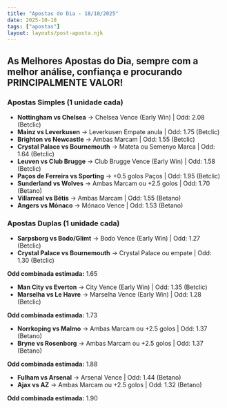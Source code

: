 ```yaml
---
title: "Apostas do Dia - 18/10/2025"
date: 2025-10-18
tags: ["apostas"]
layout: layouts/post-aposta.njk
---
```


## As Melhores Apostas do Dia, sempre com a melhor análise, confiança e procurando PRINCIPALMENTE VALOR!

### Apostas Simples (1 unidade cada)

- **Nottingham vs Chelsea** → Chelsea Vence (Early Win) | Odd: 2.08 (Betclic) 
- **Mainz vs Leverkusen** → Leverkusen Empate anula | Odd: 1.75 (Betclic)
- **Brighton vs Newcastle** → Ambas Marcam | Odd: 1.55 (Betclic)
- **Crystal Palace vs Bournemouth** → Mateta ou Semenyo Marca | Odd: 1.64 (Betclic)
- **Leuven vs Club Brugge** → Club Brugge Vence (Early Win) | Odd: 1.58 (Betclic)
- **Paços de Ferreira vs Sporting** → +0.5 golos Paços | Odd: 1.95 (Betclic)
- **Sunderland vs Wolves** → Ambas Marcam ou +2.5 golos | Odd: 1.70 (Betano)
- **Villarreal vs Bétis** → Ambas Marcam | Odd: 1.55 (Betano)
- **Angers vs Mónaco** → Mónaco Vence | Odd: 1.53 (Betano)


### Apostas Duplas (1 unidade cada)

- **Sarpsborg vs Bodo/Glimt** → Bodo Vence (Early Win) | Odd: 1.27 (Betclic) 
- **Crystal Palace vs Bournemouth** → Crystal Palace ou empate | Odd: 1.30 (Betclic) 

**Odd combinada estimada:** 1.65

- **Man City vs Everton** → City Vence (Early Win) | Odd: 1.35 (Betclic) 
- **Marselha vs Le Havre** → Marselha Vence (Early Win) | Odd: 1.28 (Betclic) 

**Odd combinada estimada:** 1.73

- **Norrkoping vs Malmo** → Ambas Marcam ou +2.5 golos | Odd: 1.37 (Betano) 
- **Bryne vs Rosenborg** → Ambas Marcam ou +2.5 golos | Odd: 1.37 (Betano) 

**Odd combinada estimada:** 1.88

- **Fulham vs Arsenal** → Arsenal Vence | Odd: 1.44 (Betano) 
- **Ajax vs AZ** → Ambas Marcam ou +2.5 golos | Odd: 1.32 (Betano) 

**Odd combinada estimada:** 1.90

